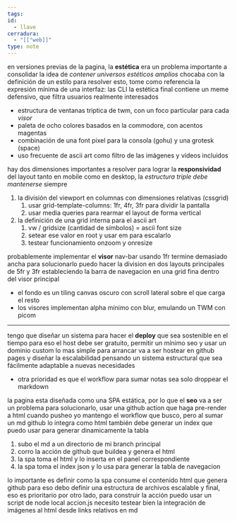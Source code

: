 ```yaml
---
tags:
id:
  - llave
cerradura:
  - "[[°web]]"
type: note
---
```

en versiones previas de la pagina, la **estética** era un problema importante a consolidar
la idea de *contener universos estéticos amplios* chocaba con la definición de un estilo
para resolver esto, tome como referencia la expresión mínima de una interfaz: las CLI
la estética final contiene un meme defensivo, que filtra usuarios realmente interesados

- estructura de ventanas triptica de twm, con un foco particular para cada *visor*
- paleta de ocho colores basados en la commodore, con acentos magentas
- combinación de una font pixel para la consola (gohu) y una grotesk (space)
- uso frecuente de ascii art como filtro de las imágenes y vídeos incluidos

hay dos dimensiones importantes a resolver para lograr la **responsividad** del layout
tanto en mobile como en desktop, la *estructura triple debe mantenerse* siempre

1. la división del viewport en columnas con dimensiones relativas (cssgrid)
	1. usar grid-template-columns: 1fr, 4fr, 3fr para dividir la pantalla
	2. usar media queries para rearmar el layout de forma vertical
2. la definición de una grid interna para el ascii art
	1. vw / gridsize (cantidad de símbolos) = ascii font size
	2. setear ese valor en root y usar em para escalarlo
	3. testear funcionamiento onzoom y onresize

probablemente implementar el **visor** nav-bar usando 1fr termine demasiado ancha
para solucionarlo puedo hacer la division en dos layouts principales de 5fr y 3fr
estableciendo la barra de navegacion en una grid fina dentro del visor principal

- el fondo es un tiling canvas oscuro con scroll lateral sobre el que carga el resto
- los visores implementan alpha mínimo con blur, emulando un TWM con picom
___
tengo que diseñar un sistema para hacer el **deploy** que sea sostenible en el tiempo
para eso el host debe ser gratuito, permitir un mínimo seo y usar un dominio custom
lo mas simple para arrancar va a ser hostear en github pages y diseñar la escalabilidad
pensando un sistema estructural que sea fácilmente adaptable a nuevas necesidades

- otra prioridad es que el workflow para sumar notas sea solo droppear el markdown

la pagina esta diseñada como una SPA estática, por lo que el **seo** va a ser un problema
para solucionarlo, usar una github action que haga pre-render a html cuando pusheo
yo mantengo el workflow que busco, pero al sumar un md github lo integra como html
también debe generar un index que puedo usar para generar dinamicamente la tabla

1. subo el md a un directorio de mi branch principal
2. corro la acción de github que buildea y genera el html
3. la spa toma el html y lo inserta en el panel correspondiente
4. la spa toma el index json y lo usa para generar la tabla de navegacion

lo importante es definir como la spa consume el contenido html que genera github
para eso debo definir una estructura de archivos escalable y final, eso es prioritario
por otro lado, para construir la acción puedo usar un script de node local accion.js
necesito testear bien la integración de imágenes al html desde links relativos en md